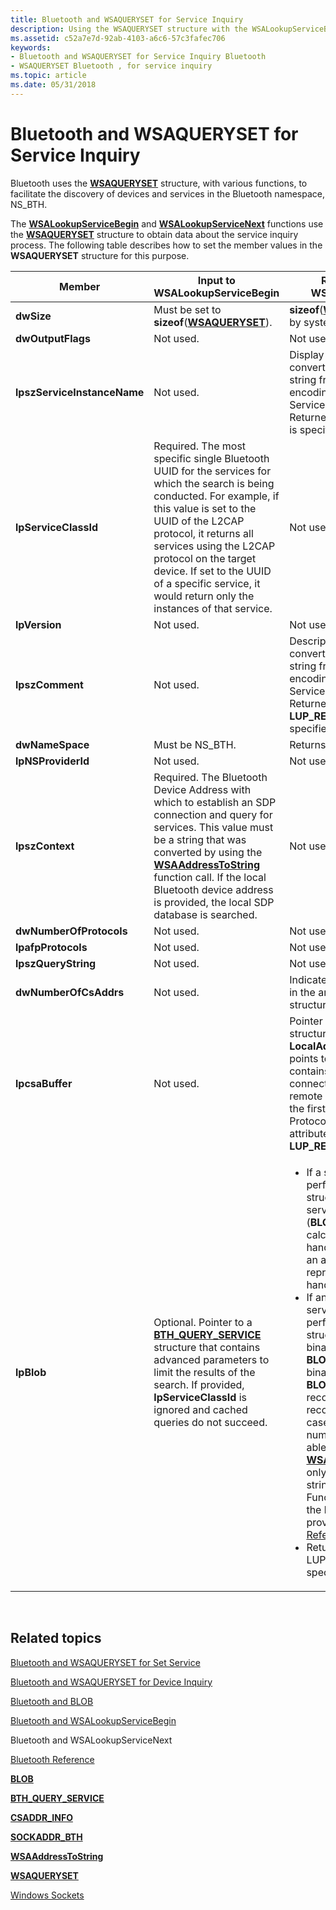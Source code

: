 ```yaml
---
title: Bluetooth and WSAQUERYSET for Service Inquiry
description: Using the WSAQUERYSET structure with the WSALookupServiceBegin and WSALookupServiceNext functions to get information about the service inquiry process.
ms.assetid: c52a7e7d-92ab-4103-a6c6-57c3fafec706
keywords:
- Bluetooth and WSAQUERYSET for Service Inquiry Bluetooth
- WSAQUERYSET Bluetooth , for service inquiry
ms.topic: article
ms.date: 05/31/2018
---
```


# Bluetooth and WSAQUERYSET for Service Inquiry

Bluetooth uses the [**WSAQUERYSET**](https://docs.microsoft.com/windows/desktop/api/winsock2/ns-winsock2-wsaquerysetw) structure, with various functions, to facilitate the discovery of devices and services in the Bluetooth namespace, NS\_BTH.

The [**WSALookupServiceBegin**](https://docs.microsoft.com/windows/desktop/api/winsock2/nf-winsock2-wsalookupservicebegina) and [**WSALookupServiceNext**](https://docs.microsoft.com/windows/desktop/api/winsock2/nf-winsock2-wsalookupservicenexta) functions use the [**WSAQUERYSET**](https://docs.microsoft.com/windows/desktop/api/winsock2/ns-winsock2-wsaquerysetw) structure to obtain data about the service inquiry process. The following table describes how to set the member values in the **WSAQUERYSET** structure for this purpose.



<table>
<colgroup>
<col style="width: 33%" />
<col style="width: 33%" />
<col style="width: 33%" />
</colgroup>
<thead>
<tr class="header">
<th>Member</th>
<th>Input to WSALookupServiceBegin</th>
<th>Returned value from WSALookupServiceNext</th>
</tr>
</thead>
<tbody>
<tr class="odd">
<td><strong>dwSize</strong></td>
<td>Must be set to <strong>sizeof</strong>(<a href="https://docs.microsoft.com/windows/desktop/api/winsock2/ns-winsock2-wsaquerysetw"><strong>WSAQUERYSET</strong></a>).</td>
<td><strong>sizeof</strong>(<a href="https://docs.microsoft.com/windows/desktop/api/winsock2/ns-winsock2-wsaquerysetw"><strong>WSAQUERYSET</strong></a>) returned by system.</td>
</tr>
<tr class="even">
<td><strong>dwOutputFlags</strong></td>
<td>Not used.</td>
<td>Not used.</td>
</tr>
<tr class="odd">
<td><strong>lpszServiceInstanceName</strong></td>
<td>Not used.</td>
<td>Display name of the service, converted as a UTF-8 encoded string from the default language encoding of the Bluetooth ServiceName SDP attribute. Returned if LUP_RETURN_NAME is specified.</td>
</tr>
<tr class="even">
<td><strong>lpServiceClassId</strong></td>
<td>Required. The most specific single Bluetooth UUID for the services for which the search is being conducted. For example, if this value is set to the UUID of the L2CAP protocol, it returns all services using the L2CAP protocol on the target device. If set to the UUID of a specific service, it would return only the instances of that service.</td>
<td>Not used.</td>
</tr>
<tr class="odd">
<td><strong>lpVersion</strong></td>
<td>Not used.</td>
<td>Not used.</td>
</tr>
<tr class="even">
<td><strong>lpszComment</strong></td>
<td>Not used.</td>
<td>Description of the service, converted as a UTF-8 encoded string from the default language encoding of the Bluetooth ServiceDescription SDP attribute. Returned if <strong>LUP_RETURN_COMMENT</strong> is specified.</td>
</tr>
<tr class="odd">
<td><strong>dwNameSpace</strong></td>
<td>Must be NS_BTH.</td>
<td>Returns NS_BTH.</td>
</tr>
<tr class="even">
<td><strong>lpNSProviderId</strong></td>
<td>Not used.</td>
<td>Not used.</td>
</tr>
<tr class="odd">
<td><strong>lpszContext</strong></td>
<td>Required. The Bluetooth Device Address with which to establish an SDP connection and query for services. This value must be a string that was converted by using the <a href="https://docs.microsoft.com/windows/desktop/api/winsock2/nf-winsock2-wsaaddresstostringa"><strong>WSAAddressToString</strong></a> function call. If the local Bluetooth device address is provided, the local SDP database is searched.</td>
<td>Not used.</td>
</tr>
<tr class="even">
<td><strong>dwNumberOfProtocols</strong></td>
<td>Not used.</td>
<td>Not used.</td>
</tr>
<tr class="odd">
<td><strong>lpafpProtocols</strong></td>
<td>Not used.</td>
<td>Not used.</td>
</tr>
<tr class="even">
<td><strong>lpszQueryString</strong></td>
<td>Not used.</td>
<td>Not used.</td>
</tr>
<tr class="odd">
<td><strong>dwNumberOfCsAddrs</strong></td>
<td>Not used.</td>
<td>Indicates the number of elements in the array of <a href="https://docs.microsoft.com/windows/desktop/api/nspapi/ns-nspapi-csaddr_info"><strong>CSADDR_INFO</strong></a> structures.</td>
</tr>
<tr class="even">
<td><strong>lpcsaBuffer</strong></td>
<td>Not used.</td>
<td>Pointer to a <a href="https://docs.microsoft.com/windows/desktop/api/nspapi/ns-nspapi-csaddr_info"><strong>CSADDR_INFO</strong></a> structure whose <strong>LocalAddr.lpSockaddr</strong> member points to a <a href="/windows/desktop/api/Ws2bth/ns-ws2bth-sockaddr_bth"><strong>SOCKADDR_BTH</strong></a> that contains the complete connectable address of the remote service, converted from the first entry of the Bluetooth ProtocolDescriptorList SDP attribute. Returned if <strong>LUP_RETURN_ADDR</strong> is specified.</td>
</tr>
<tr class="odd">
<td><strong>lpBlob</strong></td>
<td>Optional. Pointer to a <a href="/windows/desktop/api/Ws2bth/ns-ws2bth-bth_query_service"><strong>BTH_QUERY_SERVICE</strong></a> structure that contains advanced parameters to limit the results of the search. If provided, <strong>lpServiceClassId</strong> is ignored and cached queries do not succeed.</td>
<td><ul>
<li>If a service search is performed: Pointer to a <a href="https://docs.microsoft.com/windows/desktop/api/nspapi/ns-nspapi-blob"><strong>BLOB</strong></a> structure that returns the service handles. (<strong>BLOB.cbSize</strong>)/<strong>sizeof</strong>(ULONG) calculates the number of handles. <strong>BLOB.pBlobData</strong> is an array of ULONG values representing the service handles.</li>
<li>If an attribute or serviceAttribute search is performed: Pointer to a <a href="https://docs.microsoft.com/windows/desktop/api/nspapi/ns-nspapi-blob"><strong>BLOB</strong></a> structure that returns the binary SDP record. <strong>BLOB.cbSize</strong> is the size of the binary SDP record. <strong>BLOB.pBlobData</strong> points to the record itself. The binary SDP record is necessary in many cases because only a limited number of SDP attributes are able to be converted to the <a href="https://docs.microsoft.com/windows/desktop/api/winsock2/ns-winsock2-wsaquerysetw"><strong>WSAQUERYSET</strong></a> structure, and only default encoded UTF-8 strings are converted. Functions to assist in parsing the binary SDP record are provided in the <a href="bluetooth-reference.md">Bluetooth Reference</a> section.</li>
<li>Returned if LUP_RETURN_BLOB is specified.</li>
</ul></td>
</tr>
</tbody>
</table>



 

## Related topics

<dl> <dt>

[Bluetooth and WSAQUERYSET for Set Service](bluetooth-and-wsaqueryset-for-set-service.md)
</dt> <dt>

[Bluetooth and WSAQUERYSET for Device Inquiry](bluetooth-and-wsaqueryset-for-device-inquiry.md)
</dt> <dt>

[Bluetooth and BLOB](bluetooth-and-blob.md)
</dt> <dt>

[Bluetooth and WSALookupServiceBegin](bluetooth-and-wsasetservice.md)
</dt> <dt>

Bluetooth and WSALookupServiceNext
</dt> <dt>

[Bluetooth Reference](bluetooth-reference.md)
</dt> <dt>

[**BLOB**](https://docs.microsoft.com/windows/desktop/api/nspapi/ns-nspapi-blob)
</dt> <dt>

[**BTH\_QUERY\_SERVICE**](/windows/desktop/api/Ws2bth/ns-ws2bth-bth_query_service)
</dt> <dt>

[**CSADDR\_INFO**](https://docs.microsoft.com/windows/desktop/api/nspapi/ns-nspapi-csaddr_info)
</dt> <dt>

[**SOCKADDR\_BTH**](/windows/desktop/api/Ws2bth/ns-ws2bth-sockaddr_bth)
</dt> <dt>

[**WSAAddressToString**](https://docs.microsoft.com/windows/desktop/api/winsock2/nf-winsock2-wsaaddresstostringa)
</dt> <dt>

[**WSAQUERYSET**](https://docs.microsoft.com/windows/desktop/api/winsock2/ns-winsock2-wsaquerysetw)
</dt> <dt>

[Windows Sockets](https://docs.microsoft.com/windows/desktop/WinSock/windows-sockets-start-page-2)
</dt> </dl>

 

 





